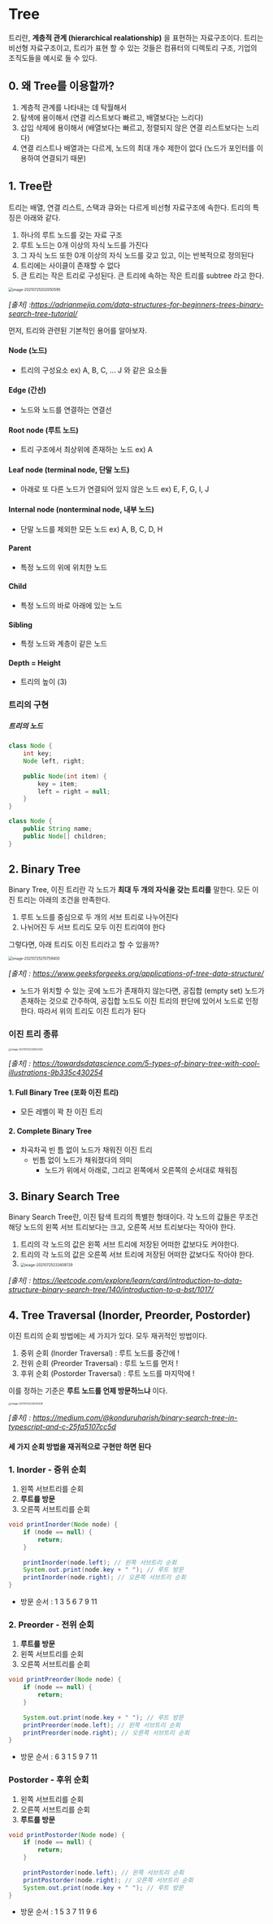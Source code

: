 # Tree

  트리란, **계층적 관계 (hierarchical realationship)** 을 표현하는 자료구조이다. 트리는 비선형 자료구조이고, 트리가 표현 할 수 있는 것들은 컴퓨터의 디렉토리 구조, 기업의 조직도들을 예시로 들 수 있다. 


## 0. 왜 Tree를 이용할까?

1. 계층적 관계를 나타내는 데 탁월해서
2. 탐색에 용이해서 (연결 리스트보다 빠르고, 배열보다는 느리다)
3. 삽입 삭제에 용이해서 (배열보다는 빠르고, 정렬되지 않은 연결 리스트보다는 느리다)
4. 연결 리스트나 배열과는 다르게, 노드의 최대 개수 제한이 없다 (노드가 포인터를 이용하여 연결되기 때문)



## 1. Tree란

  트리는 배열, 연결 리스트, 스택과 큐와는 다르게 비선형 자료구조에 속한다. 트리의 특징은 아래와 같다.

1. 하나의 루트 노드를 갖는 자료 구조
2. 루트 노드는 0개 이상의 자식 노드를 가진다
3. 그 자식 노드 또한 0개 이상의 자식 노드를 갖고 있고, 이는 반복적으로 정의된다
4. 트리에는 사이클이 존재할 수 없다
5. 큰 트리는 작은 트리로 구성된다. 큰 트리에 속하는 작은 트리를 subtree 라고 한다.

<img src="https://github.com/yeGenieee/TIL/blob/master/data-structure/image/tree.png" alt="image-20210725202050595" style="zoom:50%;" />

*[출처] :https://adrianmejia.com/data-structures-for-beginners-trees-binary-search-tree-tutorial/*



먼저, 트리와 관련된 기본적인 용어를 알아보자.

#### Node (노드)

- 트리의 구성요소 ex) A, B, C, ... J 와 같은 요소들

#### Edge (간선)

- 노드와 노드를 연결하는 연결선

#### Root node (루트 노드)

- 트리 구조에서 최상위에 존재하는 노드 ex) A

#### Leaf node (terminal node, 단말 노드)

- 아래로 또 다른 노드가 연결되어 있지 않은 노드 ex) E, F, G, I, J

#### Internal node (nonterminal node, 내부 노드)

- 단말 노드를 제외한 모든 노드 ex) A, B, C, D, H

#### Parent

- 특정 노드의 위에 위치한 노드

#### Child

- 특정 노드의 바로 아래에 있는 노드

#### Sibling

- 특정 노드와 계층이 같은 노드

#### Depth = Height

- 트리의 높이 (3)



### 트리의 구현

##### 트리의 노드

```java
class Node {
	int key;
	Node left, right;
	
	public Node(int item) {
		key = item;
		left = right = null;
	}
}
```

```java
class Node {
	public String name;
	public Node[] children;
}
```



## 2. Binary Tree

  Binary Tree, 이진 트리란 각 노드가 **최대 두 개의 자식을 갖는 트리를** 말한다. 모든 이진 트리는 아래의 조건을 만족한다.

1. 루트 노드를 중심으로 두 개의 서브 트리로 나누어진다
2. 나뉘어진 두 서브 트리도 모두 이진 트리여야 한다



그렇다면, 아래 트리도 이진 트리라고 할 수 있을까?

<img src="https://github.com/yeGenieee/TIL/blob/master/data-structure/image/binary_tree.png" alt="image-20210725215759400" style="zoom:50%;" />

*[출처] : https://www.geeksforgeeks.org/applications-of-tree-data-structure/*

- 노드가 위치할 수 있는 곳에 노드가 존재하지 않는다면, 공집합 (empty set) 노드가 존재하는 것으로 간주하여, 공집합 노드도 이진 트리의 판단에 있어서 노드로 인정한다. 따라서 위의 트리도 이진 트리가 된다



### 이진 트리 종류

<img src="https://github.com/yeGenieee/TIL/blob/master/data-structure/image/binary_tree_type.png" alt="image-20210725233602325" style="zoom: 33%;" />

*[출처] : https://towardsdatascience.com/5-types-of-binary-tree-with-cool-illustrations-9b335c430254*

#### 1. Full Binary Tree (포화 이진 트리)

- 모든 레벨이 꽉 찬 이진 트리

#### 2. Complete Binary Tree

- 차곡차곡 빈 틈 없이 노드가 채워진 이진 트리
  - 빈틈 없이 노드가 채워졌다의 의미
    - 노드가 위에서 아래로, 그리고 왼쪽에서 오른쪽의 순서대로 채워짐



## 3. Binary Search Tree

Binary Search Tree란, 이진 탐색 트리의 특별한 형태이다. 각 노드의 값들은 무조건 해당 노드의 왼쪽 서브 트리보다는 크고, 오른쪽 서브 트리보다는 작아야 한다.

1. 트리의 각 노드의 값은 왼쪽 서브 트리에 저장된 어떠한 값보다도 커야한다.
2. 트리의 각 노드의 값은 오른쪽 서브 트리에 저장된 어떠한 값보다도 작아야 한다.
3. <img src="https://github.com/yeGenieee/TIL/blob/master/data-structure/image/BST.png" alt="image-20210725233409729" style="zoom:50%;" />

*[출처] : https://leetcode.com/explore/learn/card/introduction-to-data-structure-binary-search-tree/140/introduction-to-a-bst/1017/*



## 4. Tree Traversal (Inorder, Preorder, Postorder)

  이진 트리의 순회 방법에는 세 가지가 있다. 모두 재귀적인 방법이다.

1. 중위 순회 (Inorder Traversal) : 루트 노드를 중간에 !
2. 전위 순회 (Preorder Traversal) : 루트 노드를 먼저 !
3. 후위 순회 (Postorder Traversal) : 루트 노드를 마지막에 !

이를 정하는 기준은 **루트 노드를 언제 방문하느냐** 이다. 

<img src="https://github.com/yeGenieee/TIL/blob/master/data-structure/image/traversal.png" alt="image-20210725232025438" style="zoom: 33%;" />

*[출처] : https://medium.com/@konduruharish/binary-search-tree-in-typescript-and-c-25fa5107cc5d*



#### 세 가지 순회 방법을 재귀적으로 구현만 하면 된다

### 1. Inorder - 중위 순회

1. 왼쪽 서브트리를 순회
2. **루트를 방문**
3. 오른쪽 서브트리를 순회

```java
void printInorder(Node node) {
	if (node == null) {
		return;
	}
	
	printInorder(node.left); // 왼쪽 서브트리 순회
	System.out.print(node.key + " "); // 루트 방문
	printInorder(node.right); // 오른쪽 서브트리 순회
}
```

- 방문 순서 : 1 3 5 6 7 9 11



### 2. Preorder - 전위 순회

1. **루트를 방문**
2. 왼쪽 서브트리를 순회
3. 오른쪽 서브트리를 순회

```java
void printPreorder(Node node) {
	if (node == null) {
		return;
	}
	
	System.out.print(node.key + " "); // 루트 방문
	printPreorder(node.left); // 왼쪽 서브트리 순회
	printPreorder(node.right); // 오른쪽 서브트리 순회
}
```

- 방문 순서 : 6 3 1 5 9 7 11



### Postorder - 후위 순회

1. 왼쪽 서브트리를 순회
2. 오른쪽 서브트리를 순회
3. **루트를 방문**

```java
void printPostorder(Node node) {
	if (node == null) {
		return;
	}
	
	printPostorder(node.left); // 왼쪽 서브트리 순회
	printPostorder(node.right); // 오른쪽 서브트리 순회
	System.out.print(node.key + " "); // 루트 방문
}
```

- 방문 순서 : 1 5 3 7 11 9 6
